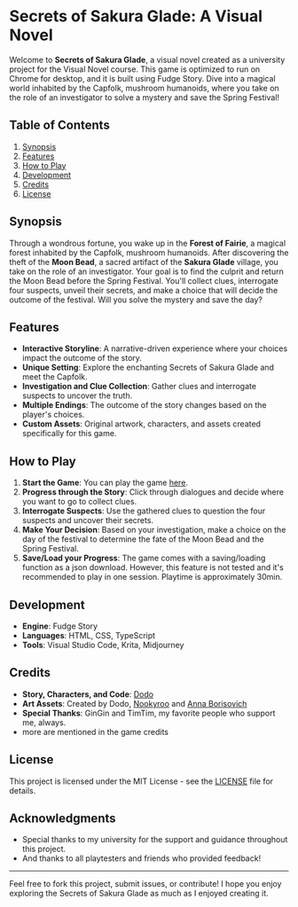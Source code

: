 # Secrets of Sakura Glade: A Visual Novel

Welcome to **Secrets of Sakura Glade**, a visual novel created as a university project for the Visual Novel course. This game is optimized to run on Chrome for desktop, and it is built using Fudge Story. Dive into a magical world inhabited by the Capfolk, mushroom humanoids, where you take on the role of an investigator to solve a mystery and save the Spring Festival!

<!-- ![Secrets of Sakura Glade Banner](link_to_banner_image) Replace with the actual image link -->

## Table of Contents

1. [Synopsis](#synopsis)
2. [Features](#features)
4. [How to Play](#how-to-play)
6. [Development](#development)
7. [Credits](#credits)
8. [License](#license)

## Synopsis

Through a wondrous fortune, you wake up in the **Forest of Fairie**, a magical forest inhabited by the Capfolk, mushroom humanoids. After discovering the theft of the **Moon Bead**, a sacred artifact of the **Sakura Glade** village, you take on the role of an investigator. Your goal is to find the culprit and return the Moon Bead before the Spring Festival. You'll collect clues, interrogate four suspects, unveil their secrets, and make a choice that will decide the outcome of the festival. Will you solve the mystery and save the day?

## Features

- **Interactive Storyline**: A narrative-driven experience where your choices impact the outcome of the story.
- **Unique Setting**: Explore the enchanting Secrets of Sakura Glade and meet the Capfolk.
- **Investigation and Clue Collection**: Gather clues and interrogate suspects to uncover the truth.
- **Multiple Endings**: The outcome of the story changes based on the player's choices.
- **Custom Assets**: Original artwork, characters, and assets created specifically for this game.

## How to Play

1. **Start the Game**: You can play the game [here](https://DodoCreates.github.io/Secrets-of-Sakura-Glade/SoSG/SakuraGlade.html). 
2. **Progress through the Story**: Click through dialogues and decide where you want to go to collect clues.
3. **Interrogate Suspects**: Use the gathered clues to question the four suspects and uncover their secrets.
4. **Make Your Decision**: Based on your investigation, make a choice on the day of the festival to determine the fate of the Moon Bead and the Spring Festival.
5. **Save/Load your Progress**: The game comes with a saving/loading function as a json download. However, this feature is not tested and it's recommended to play in one session. Playtime is approximately 30min.

## Development

- **Engine**: Fudge Story
- **Languages**: HTML, CSS, TypeScript
- **Tools**: Visual Studio Code, Krita, Midjourney

## Credits

- **Story, Characters, and Code**: [Dodo](https://wonderl.ink/@dodocreates)
- **Art Assets**: Created by Dodo, [Nookyroo](https://wonderl.ink/@nookyroo) and [Anna Borisovich](https://www.instagram.com/_alluusion/)
- **Special Thanks**: GinGin and TimTim, my favorite people who support me, always.
- more are mentioned in the game credits

## License

This project is licensed under the MIT License - see the [LICENSE](LICENSE) file for details.

## Acknowledgments

- Special thanks to my university for the support and guidance throughout this project.
- And thanks to all playtesters and friends who provided feedback!

---

Feel free to fork this project, submit issues, or contribute! I hope you enjoy exploring the Secrets of Sakura Glade as much as I enjoyed creating it.
